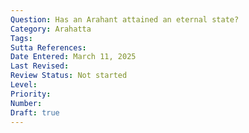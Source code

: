```yaml
---
Question: Has an Arahant attained an eternal state?
Category: Arahatta
Tags:
Sutta References:
Date Entered: March 11, 2025
Last Revised:
Review Status: Not started
Level: 
Priority: 
Number: 
Draft: true
---
```

